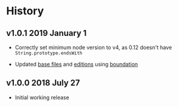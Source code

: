 # History

## v1.0.1 2019 January 1

-   Correctly set minimum node version to v4, as 0.12 doesn't have `String.prototype.endsWith`

-   Updated [base files](https://github.com/bevry/base) and [editions](https://editions.bevry.me) using [boundation](https://github.com/bevry/boundation)

## v1.0.0 2018 July 27

-   Initial working release
